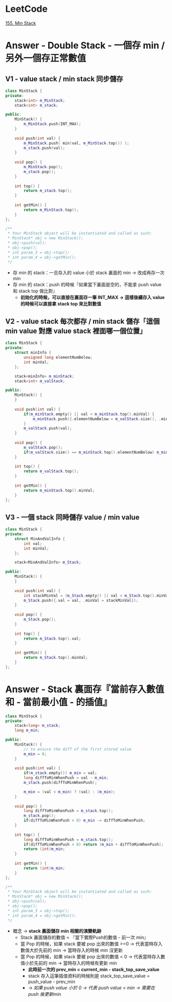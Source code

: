 # LeetCode
[155. Min Stack](https://leetcode.com/problems/min-stack/)

# Answer - Double Stack - 一個存 min / 另外一個存正常數值
## V1 - value stack / min stack 同步儲存
```Cpp
class MinStack {
private:
    stack<int> m_MinStack;
    stack<int> m_stack;

public:
    MinStack() {
        m_MinStack.push(INT_MAX);
    }
    
    void push(int val) {
        m_MinStack.push( min(val, m_MinStack.top()) );
        m_stack.push(val);
    }
    
    void pop() {
        m_MinStack.pop();
        m_stack.pop();
    }
    
    int top() {
        return m_stack.top();
    }
    
    int getMin() {
        return m_MinStack.top();
    }
};

/**
 * Your MinStack object will be instantiated and called as such:
 * MinStack* obj = new MinStack();
 * obj->push(val);
 * obj->pop();
 * int param_3 = obj->top();
 * int param_4 = obj->getMin();
 */
```
- 存 min 的 stack：一旦存入的 value 小於 stack 裏面的 min -> 改成再存一次 min
- 存 min 的 stack：push 的時候『如果當下裏面是空的，不能拿 push value 和 stack top 做比對』 
	- **初始化的時候，可以直接在裏面存一筆 INT_MAX -> 這樣後續存入 value 的時候可以直接拿 stack top 來比對數值**

## V2 - value stack 每次都存 / min stack 儲存「這個 min value 對應 value stack 裡面哪一個位置」
```Cpp
class MinStack {
private:
    struct minInfo {
        unsigned long elementNumBelow;
        int minVal;
    };

    stack<minInfo> m_minStack;
    stack<int> m_valStack;

public:
    MinStack() {
    }
    
    void push(int val) {
        if(m_minStack.empty() || val < m_minStack.top().minVal) {
            m_minStack.push({.elementNumBelow = m_valStack.size(), .minVal = val});
        }
        m_valStack.push(val);
    }
    
    void pop() {
        m_valStack.pop();
        if(m_valStack.size() == m_minStack.top().elementNumBelow) m_minStack.pop();
    }
    
    int top() {
        return m_valStack.top();
    }
    
    int getMin() {
        return m_minStack.top().minVal;
    }
};
```

## V3 - 一個 stack 同時儲存 value / min value
```Cpp
class MinStack {
private:
    struct MinAndValInfo {
        int val;
        int minVal;
    };

    stack<MinAndValInfo> m_Stack;

public:
    MinStack() {
    }
    
    void push(int val) {
        int stackMinVal = (m_Stack.empty() || val < m_Stack.top().minVal) ? (val) : (m_Stack.top().minVal);
        m_Stack.push({.val = val, .minVal = stackMinVal});
    }
    
    void pop() {
        m_Stack.pop();
    }
    
    int top() {
        return m_Stack.top().val;
    }
    
    int getMin() {
        return m_Stack.top().minVal;
    }
};
```

# Answer - Stack 裏面存『當前存入數值和 - 當前最小值 - 的插值』
```Cpp
class MinStack {
private:
    stack<long> m_stack;
    long m_min;

public:
    MinStack() {
        // to ensure the diff of the first stored value
        m_min = 0;
    }
    
    void push(int val) {
        if(m_stack.empty()) m_min = val;
        long diffToMinWhenPush = val - m_min;
        m_stack.push(diffToMinWhenPush);

        m_min = (val < m_min) ? (val) : (m_min);
    }
    
    void pop() {
        long diffToMinWhenPush = m_stack.top();
        m_stack.pop();
        if(diffToMinWhenPush < 0) m_min -= diffToMinWhenPush;
    }
    
    int top() {
        long diffToMinWhenPush = m_stack.top();
        if(diffToMinWhenPush > 0) return (m_min + diffToMinWhenPush);
        return (int)m_min;
    }
    
    int getMin() {
        return (int)m_min;
    }
};

/**
 * Your MinStack object will be instantiated and called as such:
 * MinStack* obj = new MinStack();
 * obj->push(val);
 * obj->pop();
 * int param_3 = obj->top();
 * int param_4 = obj->getMin();
 */
```
- 概念 -> **stack 裏面儲存 min 相關的演變軌跡**
	- Stack 裏面儲存的數值 = 『當下實際Push的數值 - 前一次 min』
	- 當 Pop 的時候，如果 stack 要被 pop 出來的數值 >=0 -> 代表當時存入數值大於先前的 min -> 當時存入的時候 min 沒更新
	- 當 Pop 的時候，如果 stack 要被 pop 出來的數值 < 0 -> 代表當時存入數值小於先前的 min -> 當時存入的時候有更新 min
		- **此時前一次的 prev_min = current_min - stack_top_save_value**
		- stack 存入這筆插值資料的時候則是 stack_top_save_value = push_value - prev_min
		- -> *如果 push value 小於 0 -> 代表 push value < min -> 需要在 push 後更新min*